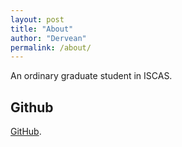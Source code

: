 ```yaml
---
layout: post
title: "About"
author: "Dervean"
permalink: /about/
---
```


An ordinary graduate student in ISCAS.

## Github
[GitHub](https://github.com/Dervean).
